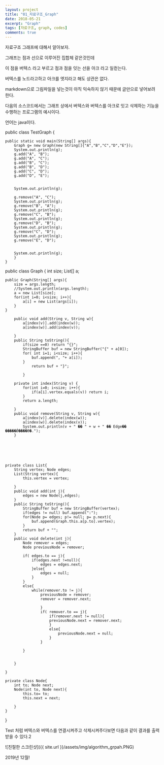 ```yaml
---
layout: project
title: "01_자료구조_Graph"
date: 2018-05-21
excerpt: "Graph"
tags: [자료구조, graph, codes]
comments: true
---
```


자료구조 그래프에 대해서 알아보자.

그래프는 점과 선으로 이루어진 집합체 같은것인데 

이 점을 버텍스 라고 부르고 점과 점을 잇는 선을 아크 라고 일컫는다.

버텍스를 노드라고하고 아크를 엣지라고 해도 상관은 없다.

markdown으로 그림파일을 넣는것이 아직 익숙하지 않기 때문에 글만으로 넣어보려 한다.

다음의 소스코드에서는 그래프 상에서 버텍스와 버텍스를 아크로 잇고 삭제하는 기능을 수행하는 프로그램의 예시이다.

언어는 java이다.


public class TestGraph {

	public static void main(String[] args){
		Graph g= new Graph(new String[]{"A","B","C","D","E"});
		System.out.println(g);
		g.add("A", "B");
		g.add("A", "C");
		g.add("B", "C");
		g.add("B", "D");
		g.add("C", "D");
		g.add("D", "E");
		
		
		System.out.println(g);
		
		g.remove("A", "C");
		System.out.println(g);
		g.remove("B", "A");
		System.out.println(g);
		g.remove("C", "B");
		System.out.println(g);
		g.remove("D", "B");
		System.out.println(g);
		g.remove("C", "D");
		System.out.println(g);
		g.remove("E", "D");
		
		
		System.out.println(g);
		}
	}




public class Graph {
	int size;
	List[] a;
	
	public Graph(String[] args){
		size = args.length;
		//System.out.println(args.length);
		a = new List[size];
		for(int i=0; i<size; i++){
			a[i] = new List(args[i]);
		}
	}
		
		public void add(String v, String w){
			a[index(v)].add(index(w));
			a[index(w)].add(index(v));
			
		}
		public String toString(){
			if(size ==0) return "{}";
			StringBuffer buf = new StringBuffer("{" + a[0]);
			for( int i=1; i<size; i++){
				buf.append(", "+ a[i]);
			}
				return buf + "}";
				
			}
		
		private int index(String v) {
			for(int i=0; i<size; i++){
				if(a[i].vertex.equals(v)) return i;
			}
			return a.length;
			
		}
		public void remove(String v, String w){
			a[index(v)].delete(index(w));
			a[index(w)].delete(index(v));
			System.out.println(v + " �� " + w + " �� Edge�� �����Ǿ����ϴ�.");
		}
	
	
	
	
	
	
	private class List{
		String vertex; Node edges;
		List(String vertex){
			this.vertex = vertex;
			
		}
		public void add(int j){
			edges = new Node(j,edges);
		}
		public String toString(){
			StringBuffer buf = new StringBuffer(vertex);
			if(edges != null) buf.append(":");
			for(Node p= edges; p!= null; p= p.next){
				buf.append(Graph.this.a[p.to].vertex);
			}
			return buf + "";
		}
		public void delete(int j){
			Node remover = edges;
			Node previousNode = remover;
			
			if( edges.to == j){
				if(edges.next !=null){
					edges = edges.next;
				}else{
					edges = null;
				}
			}
			else{
				while(remover.to != j){
					previousNode = remover;
					remover = remover.next;
				
					}
					if( remover.to == j){
						if(remover.next != null){
						previousNode.next = remover.next;
						}
						else{
							previousNode.next = null;
						}
					}
			
			}
			
			
		}
		
	}
	
	private class Node{
		int to; Node next;
		Node(int to, Node next){
			this.to= to;
			this.next = next;
			
		}
	}
	
	
	
}




Test 처럼 버텍스와 버텍스를 연결시켜주고 삭제시켜주다보면 다음과 같이 결과를 출력받을 수 있다.2


![친절한 스크린샷]({{ site.url }}/assets/img/algorithm_grpah.PNG)


2019년 12월!